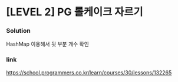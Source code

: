 # [LEVEL 2] PG 롤케이크 자르기

### Solution
HashMap 이용해서 뒷 부분 개수 확인

### link
https://school.programmers.co.kr/learn/courses/30/lessons/132265